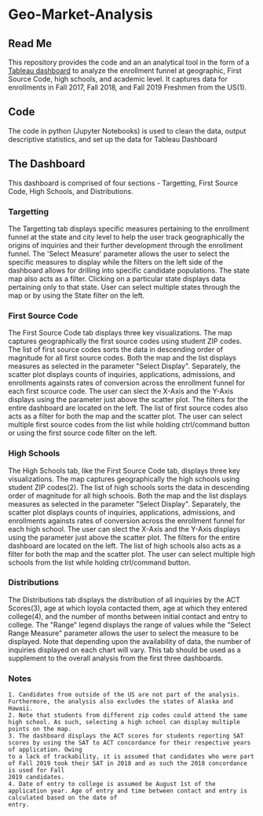 # Geo-Market-Analysis
## Read Me 
This repository provides the code and an an analytical tool in the form of a [Tableau dashboard](https://public.tableau.com/profile/shashank.rai7459#!/vizhome/GeoMarketFunnelAnalysis/ReadMe) to analyze the enrollment funnel at geographic, First Source Code, high schools, and academic level. It captures data for enrollments in Fall 2017, Fall 2018, and Fall 2019 Freshmen from the US(1).

## Code
The code in python (Jupyter Notebooks) is used to clean the data, output descriptive statistics, and set up the data for Tableau Dashboard

## The Dashboard 
This dashboard is comprised of four sections - Targetting, First Source Code, High Schools, and Distributions.   

### Targetting 
The Targetting tab displays specific measures pertaining to the enrollment funnel at the state and city level to help the user track geographically the origins of inquiries and their further development through the enrollment funnel. The 'Select Measure' parameter allows the user to select the specific measures to display while the filters on the left side of the dashboard allows for drilling into specific candidate populations. The state map also acts as a filter. Clicking on a particular state displays data pertaining only to that state. User can select multiple states through the map or by using the State filter on the left.  

### First Source Code 
The First Source Code tab displays three key visualizations. The map captures geographically the first source codes using student ZIP codes. The list of first source codes sorts the data in descending order of magnitude for all first source codes. Both the map and the list displays measures as selected in the parameter "Select Display". Separately, the scatter plot displays counts of inquiries, applications, admissions, and enrollments againsts rates of conversion across the enrollment funnel for each first scource code. The user can slect the X-Axis and the Y-Axis displays using the parameter just above the scatter plot. The filters for the entire dashboard are located on the left. The list of first source codes also acts as a filter for both the map and the scatter plot. The user can select multiple first source codes from the list while holding ctrl/command button or using the first source code filter on the left.  

### High Schools 
The High Schools tab, like the First Source Code tab, displays three key visualizations. The map captures geographically the high schools using student ZIP codes(2). The list of high schools sorts the data in descending order of magnitude for all high schools. Both the map and the list displays measures as selected in the parameter "Select Display". Separately, the scatter plot displays counts of inquiries, applications, admissions, and enrollments againsts rates of conversion across the enrollment funnel for each high school. The user can slect the X-Axis and the Y-Axis displays using the parameter just above the scatter plot. The filters for the entire dashboard are located on the left. The list of high schools also acts as a filter for both the map and the scatter plot. The user can select multiple high schools from the list while holding ctrl/command button.  

### Distributions 
The Distributions tab displays the distribution of all inquiries by the ACT Scores(3), age at which loyola contacted them, age at which they entered college(4), and the number of months between initial contact and entry to college. The "Range" legend displays the range of values while the "Select Range Measure" parameter allows the user to select the measure to be displayed. Note that depending upon the availability of data, the number of inquiries displayed on each chart will vary. This tab should be used as a supplement to the overall analysis from the first three dashboards.  

### Notes 
    1. Candidates from outside of the US are not part of the analysis. Furthermore, the analysis also excludes the states of Alaska and Hawaii.  
    2. Note that students from different zip codes could attend the same high school. As such, selecting a high school can display multiple points on the map. 
    3. The dashboard displays the ACT scores for students reporting SAT scores by using the SAT to ACT concordance for their respective years of application. Owing
    to a lack of trackability, it is assumed that candidates who were part of Fall 2019 took their SAT in 2018 and as such the 2018 concordance is used for Fall
    2019 candidates.  
    4. Date of entry to college is assumed be August 1st of the application year. Age of entry and time between contact and entry is calculated based on the date of
    entry. 
